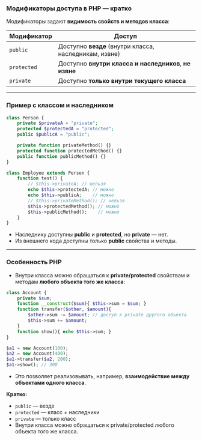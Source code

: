 ### Модификаторы доступа в PHP — кратко

Модификаторы задают **видимость свойств и методов класса**:

| Модификатор | Доступ                                                 |
| ----------- | ------------------------------------------------------ |
| `public`    | Доступно **везде** (внутри класса, наследникам, извне) |
| `protected` | Доступно **внутри класса и наследников**, **не извне** |
| `private`   | Доступно **только внутри текущего класса**             |

---

### Пример с классом и наследником

```php
class Person {
    private $privateA = "private";
    protected $protectedA = "protected";
    public $publicA = "public";

    private function privateMethod() {}
    protected function protectedMethod() {}
    public function publicMethod() {}
}

class Employee extends Person {
    function test() {
        // $this->privateA; // нельзя
        echo $this->protectedA; // можно
        echo $this->publicA;    // можно
        // $this->privateMethod(); // нельзя
        $this->protectedMethod(); // можно
        $this->publicMethod();    // можно
    }
}
```

- Наследнику доступны **public** и **protected**, но **private** — нет.
- Из внешнего кода доступны только **public** свойства и методы.

---

### Особенность PHP

- Внутри класса можно обращаться к **private/protected** свойствам и методам **любого объекта того же класса**:
    

```php
class Account {
    private $sum;
    function __construct($sum){ $this->sum = $sum; }
    function transfer($other, $amount){
        $other->sum -= $amount; // доступ к private другого объекта
        $this->sum += $amount;
    }
    function show(){ echo $this->sum; }
}

$a1 = new Account(100);
$a2 = new Account(400);
$a1->transfer($a2, 200);
$a1->show(); // 300
```

- Это позволяет реализовывать, например, **взаимодействие между объектами одного класса**.
    

**Кратко:**

- `public` — везде
- `protected` — класс + наследники
- `private` — только класс
- Внутри класса можно обращаться к private/protected любого объекта того же класса.